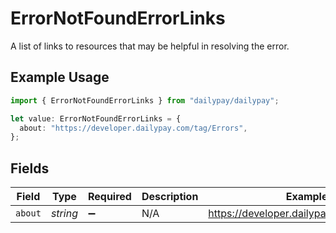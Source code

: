 # ErrorNotFoundErrorLinks

A list of links to resources that may be helpful in resolving the error.

## Example Usage

```typescript
import { ErrorNotFoundErrorLinks } from "dailypay/dailypay";

let value: ErrorNotFoundErrorLinks = {
  about: "https://developer.dailypay.com/tag/Errors",
};
```

## Fields

| Field                                     | Type                                      | Required                                  | Description                               | Example                                   |
| ----------------------------------------- | ----------------------------------------- | ----------------------------------------- | ----------------------------------------- | ----------------------------------------- |
| `about`                                   | *string*                                  | :heavy_minus_sign:                        | N/A                                       | https://developer.dailypay.com/tag/Errors |